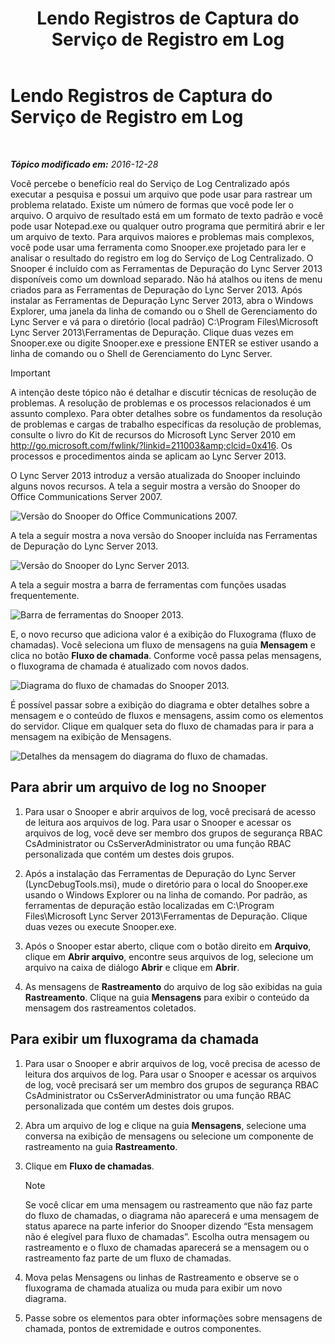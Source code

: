 ﻿---
title: Lendo Registros de Captura do Serviço de Registro em Log
TOCTitle: Lendo Registros de Captura do Serviço de Registro em Log
ms:assetid: c86ccf61-d86f-4ebd-b8d1-984a1b73005d
ms:mtpsurl: https://technet.microsoft.com/pt-br/library/JJ721879(v=OCS.15)
ms:contentKeyID: 49886407
ms.date: 12/29/2016
mtps_version: v=OCS.15
ms.translationtype: HT
---

# Lendo Registros de Captura do Serviço de Registro em Log

 

_**Tópico modificado em:** 2016-12-28_

Você percebe o benefício real do Serviço de Log Centralizado após executar a pesquisa e possui um arquivo que pode usar para rastrear um problema relatado. Existe um número de formas que você pode ler o arquivo. O arquivo de resultado está em um formato de texto padrão e você pode usar Notepad.exe ou qualquer outro programa que permitirá abrir e ler um arquivo de texto. Para arquivos maiores e problemas mais complexos, você pode usar uma ferramenta como Snooper.exe projetado para ler e analisar o resultado do registro em log do Serviço de Log Centralizado. O Snooper é incluído com as Ferramentas de Depuração do Lync Server 2013 disponíveis como um download separado. Não há atalhos ou itens de menu criados para as Ferramentas de Depuração do Lync Server 2013. Após instalar as Ferramentas de Depuração Lync Server 2013, abra o Windows Explorer, uma janela da linha de comando ou o Shell de Gerenciamento do Lync Server e vá para o diretório (local padrão) C:\\Program Files\\Microsoft Lync Server 2013\\Ferramentas de Depuração. Clique duas vezes em Snooper.exe ou digite Snooper.exe e pressione ENTER se estiver usando a linha de comando ou o Shell de Gerenciamento do Lync Server.

> [!important]  
> A intenção deste tópico não é detalhar e discutir técnicas de resolução de problemas. A resolução de problemas e os processos relacionados é um assunto complexo. Para obter detalhes sobre os fundamentos da resolução de problemas e cargas de trabalho específicas da resolução de problemas, consulte o livro do Kit de recursos do Microsoft Lync Server 2010 em <a href="http://go.microsoft.com/fwlink/?linkid=211003%26clcid=0x416" class="uri">http://go.microsoft.com/fwlink/?linkid=211003&amp;clcid=0x416</a>. Os processos e procedimentos ainda se aplicam ao Lync Server 2013.

O Lync Server 2013 introduz a versão atualizada do Snooper incluindo alguns novos recursos. A tela a seguir mostra a versão do Snooper do Office Communications Server 2007.

![Versão do Snooper do Office Communications 2007.](images/JJ721879.129503a8-8edd-4bb0-a68f-c43f9a548b93(OCS.15).jpg "Versão do Snooper do Office Communications 2007.")

A tela a seguir mostra a nova versão do Snooper incluída nas Ferramentas de Depuração do Lync Server 2013.

![Versão do Snooper do Lync Server 2013.](images/JJ721879.131495dd-8220-4ae4-af37-0ac5c318fd45(OCS.15).jpg "Versão do Snooper do Lync Server 2013.")

A tela a seguir mostra a barra de ferramentas com funções usadas frequentemente.

![Barra de ferramentas do Snooper 2013.](images/JJ721879.989249c5-a33e-4251-b8b4-411019cc12b2(OCS.15).jpg "Barra de ferramentas do Snooper 2013.")

E, o novo recurso que adiciona valor é a exibição do Fluxograma (fluxo de chamadas). Você seleciona um fluxo de mensagens na guia **Mensagem** e clica no botão **Fluxo de chamada**. Conforme você passa pelas mensagens, o fluxograma de chamada é atualizado com novos dados.

![Diagrama do fluxo de chamadas do Snooper 2013.](images/JJ721879.bb8be45d-a842-48fe-86f8-380207d70bab(OCS.15).jpg "Diagrama do fluxo de chamadas do Snooper 2013.")

É possível passar sobre a exibição do diagrama e obter detalhes sobre a mensagem e o conteúdo de fluxos e mensagens, assim como os elementos do servidor. Clique em qualquer seta do fluxo de chamadas para ir para a mensagem na exibição de Mensagens.

![Detalhes da mensagem do diagrama do fluxo de chamadas.](images/JJ721879.1147d720-38a9-4bda-8361-78f27ecde3d1(OCS.15).jpg "Detalhes da mensagem do diagrama do fluxo de chamadas.")

## Para abrir um arquivo de log no Snooper

1.  Para usar o Snooper e abrir arquivos de log, você precisará de acesso de leitura aos arquivos de log. Para usar o Snooper e acessar os arquivos de log, você deve ser membro dos grupos de segurança RBAC CsAdministrator ou CsServerAdministrator ou uma função RBAC personalizada que contém um destes dois grupos.

2.  Após a instalação das Ferramentas de Depuração do Lync Server (LyncDebugTools.msi), mude o diretório para o local do Snooper.exe usando o Windows Explorer ou na linha de comando. Por padrão, as ferramentas de depuração estão localizadas em C:\\Program Files\\Microsoft Lync Server 2013\\Ferramentas de Depuração. Clique duas vezes ou execute Snooper.exe.

3.  Após o Snooper estar aberto, clique com o botão direito em **Arquivo**, clique em **Abrir arquivo**, encontre seus arquivos de log, selecione um arquivo na caixa de diálogo **Abrir** e clique em **Abrir**.

4.  As mensagens de **Rastreamento** do arquivo de log são exibidas na guia **Rastreamento**. Clique na guia **Mensagens** para exibir o conteúdo da mensagem dos rastreamentos coletados.

## Para exibir um fluxograma da chamada

1.  Para usar o Snooper e abrir arquivos de log, você precisa de acesso de leitura dos arquivos de log. Para usar o Snooper e acessar os arquivos de log, você precisará ser um membro dos grupos de segurança RBAC CsAdministrator ou CsServerAdministrator ou uma função RBAC personalizada que contém um destes dois grupos.

2.  Abra um arquivo de log e clique na guia **Mensagens**, selecione uma conversa na exibição de mensagens ou selecione um componente de rastreamento na guia **Rastreamento**.

3.  Clique em **Fluxo de chamadas**.
    
    > [!note]  
    > Se você clicar em uma mensagem ou rastreamento que não faz parte do fluxo de chamadas, o diagrama não aparecerá e uma mensagem de status aparece na parte inferior do Snooper dizendo “Esta mensagem não é elegível para fluxo de chamadas”. Escolha outra mensagem ou rastreamento e o fluxo de chamadas aparecerá se a mensagem ou o rastreamento faz parte de um fluxo de chamadas.

4.  Mova pelas Mensagens ou linhas de Rastreamento e observe se o fluxograma de chamada atualiza ou muda para exibir um novo diagrama.

5.  Passe sobre os elementos para obter informações sobre mensagens de chamada, pontos de extremidade e outros componentes.

